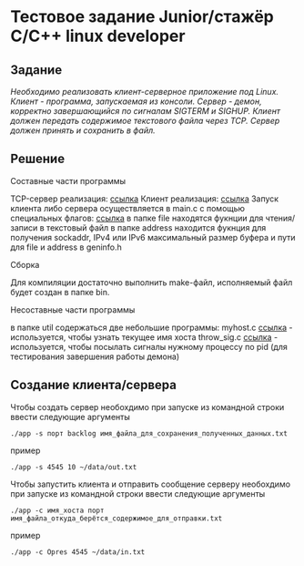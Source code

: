 
# Тестовое задание Junior/стажёр C/C++ linux developer
## Задание
*Необходимо реализовать клиент-серверное приложение под Linux. 
Клиент - программа, запускаемая из консоли. 
Сервер - демон, корректно завершающийся по сигналам SIGTERM и SIGHUP. 
Клиент должен передать содержимое текстового файла через TCP. 
Сервер должен принять и сохранить в файл.* 
## Решение
Составные части программы

TCP-сервер реализация: [ссылка](https://github.com/mamkad/imaqliq_tasks/tree/main/tcp_server)
Клиент реализация: [ссылка](https://github.com/mamkad/imaqliq_tasks/tree/main/client)
Запуск клиента либо сервера осуществляется в main.c с помощью специальных флагов: [ссылка](https://github.com/mamkad/imaqliq_tasks/blob/main/main.c)
в папке file находятся фукнции для чтения/записи в текстовый файл
в папке address находится фукнция для получения sockaddr, IPv4 или IPv6
максимальный размер буфера и пути для file и address в geninfo.h [](https://github.com/mamkad/imaqliq_tasks/blob/main/geninfo.h)

Сборка 

Для компиляции достаточно выполнить make-файл, исполняемый файл будет создан в папке bin. 

Несоставные части программы

в папке util содержаться две небольшие программы:
myhost.c [ссылка](https://github.com/mamkad/imaqliq_tasks/blob/main/util/myhost.c) - используется, чтобы узнать текущее имя хоста
throw_sig.c [ссылка](https://github.com/mamkad/imaqliq_tasks/blob/main/util/throw_sig.c) - используется, чтобы посылать сигналы нужному процессу по pid (для тестирования завершения работы демона)

## Создание клиента/сервера
Чтобы создать сервер необохдимо при запуске из командной строки ввести следующие аргументы

`./app -s порт backlog имя_файла_для_сохранения_полученных_данных.txt`

пример

`./app -s 4545 10 ~/data/out.txt`

Чтобы запустить клиента и отправить сообщение серверу необохдимо при запуске из командной строки ввести следующие аргументы

`./app -c имя_хоста порт имя_файла_откуда_берётся_содержимое_для_отправки.txt`

пример

`./app -c Opres 4545 ~/data/in.txt`
